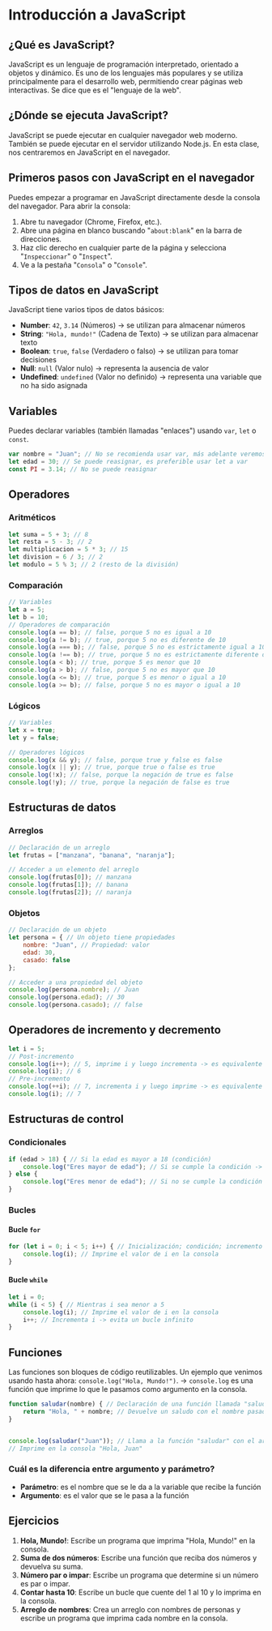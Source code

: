 # Introducción a JavaScript

## ¿Qué es JavaScript?
JavaScript es un lenguaje de programación interpretado, orientado a objetos y dinámico. Es uno de los lenguajes más populares y se utiliza principalmente para el desarrollo web, permitiendo crear páginas web interactivas. Se dice que es el "lenguaje de la web".

## ¿Dónde se ejecuta JavaScript?
JavaScript se puede ejecutar en cualquier navegador web moderno. También se puede ejecutar en el servidor utilizando Node.js. En esta clase, nos centraremos en JavaScript en el navegador.

## Primeros pasos con JavaScript en el navegador
Puedes empezar a programar en JavaScript directamente desde la consola del navegador. Para abrir la consola:
1. Abre tu navegador (Chrome, Firefox, etc.).
2. Abre una página en blanco buscando "`about:blank`" en la barra de direcciones.
3. Haz clic derecho en cualquier parte de la página y selecciona "`Inspeccionar`" o "`Inspect`".
4. Ve a la pestaña "`Consola`" o "`Console`".

## Tipos de datos en JavaScript
JavaScript tiene varios tipos de datos básicos:
- **Number**: `42`, `3.14` (Números) -> se utilizan para almacenar números
- **String**: `"Hola, mundo!"` (Cadena de Texto) -> se utilizan para almacenar texto
- **Boolean**: `true`, `false` (Verdadero o falso) -> se utilizan para tomar decisiones
- **Null**: `null` (Valor nulo) -> representa la ausencia de valor
- **Undefined**: `undefined` (Valor no definido) -> representa una variable que no ha sido asignada

## Variables
Puedes declarar variables (también llamadas "enlaces") usando `var`, `let` o `const`.

```javascript
var nombre = "Juan"; // No se recomienda usar var, más adelante veremos el por qué
let edad = 30; // Se puede reasignar, es preferible usar let a var
const PI = 3.14; // No se puede reasignar
```

## Operadores
### Aritméticos
```javascript
let suma = 5 + 3; // 8
let resta = 5 - 3; // 2
let multiplicacion = 5 * 3; // 15
let division = 6 / 3; // 2
let modulo = 5 % 3; // 2 (resto de la división)
```

### Comparación
```javascript
// Variables
let a = 5;
let b = 10;
// Operadores de comparación
console.log(a == b); // false, porque 5 no es igual a 10
console.log(a != b); // true, porque 5 no es diferente de 10
console.log(a === b); // false, porque 5 no es estrictamente igual a 10
console.log(a !== b); // true, porque 5 no es estrictamente diferente de 10
console.log(a < b); // true, porque 5 es menor que 10
console.log(a > b); // false, porque 5 no es mayor que 10
console.log(a <= b); // true, porque 5 es menor o igual a 10
console.log(a >= b); // false, porque 5 no es mayor o igual a 10
```

### Lógicos
```javascript
// Variables
let x = true;
let y = false;

// Operadores lógicos
console.log(x && y); // false, porque true y false es false
console.log(x || y); // true, porque true o false es true
console.log(!x); // false, porque la negación de true es false
console.log(!y); // true, porque la negación de false es true
```

## Estructuras de datos
### Arreglos
```javascript
// Declaración de un arreglo
let frutas = ["manzana", "banana", "naranja"]; 

// Acceder a un elemento del arreglo
console.log(frutas[0]); // manzana
console.log(frutas[1]); // banana
console.log(frutas[2]); // naranja
```

### Objetos
```javascript
// Declaración de un objeto
let persona = { // Un objeto tiene propiedades
    nombre: "Juan", // Propiedad: valor
    edad: 30,
    casado: false
};

// Acceder a una propiedad del objeto
console.log(persona.nombre); // Juan
console.log(persona.edad); // 30
console.log(persona.casado); // false
```

## Operadores de incremento y decremento
```javascript
let i = 5;
// Post-incremento
console.log(i++); // 5, imprime i y luego incrementa -> es equivalente a i = i + 1
console.log(i); // 6
// Pre-incremento
console.log(++i); // 7, incrementa i y luego imprime -> es equivalente a i = i + 1
console.log(i); // 7
```

## Estructuras de control
### Condicionales
```javascript
if (edad > 18) { // Si la edad es mayor a 18 (condición)
    console.log("Eres mayor de edad"); // Si se cumple la condición -> imprime en la consola "Eres mayor de edad"
} else {
    console.log("Eres menor de edad"); // Si no se cumple la condición -> imprime en la consola "Eres menor de edad"
}
```

### Bucles
#### Bucle `for`
```javascript
for (let i = 0; i < 5; i++) { // Inicialización; condición; incremento
    console.log(i); // Imprime el valor de i en la consola
}
```

#### Bucle `while`
```javascript
let i = 0;
while (i < 5) { // Mientras i sea menor a 5
    console.log(i); // Imprime el valor de i en la consola
    i++; // Incrementa i -> evita un bucle infinito
}
```

## Funciones
Las funciones son bloques de código reutilizables.
Un ejemplo que venimos usando hasta ahora: `console.log("Hola, Mundo!")`. -> `console.log` es una función que imprime lo que le pasamos como argumento en la consola.

```javascript
function saludar(nombre) { // Declaración de una función llamada "saludar" con un parámetro "nombre"
    return "Hola, " + nombre; // Devuelve un saludo con el nombre pasado como argumento
} 


console.log(saludar("Juan")); // Llama a la función "saludar" con el argumento "Juan"
// Imprime en la consola "Hola, Juan"

``` 
### Cuál es la diferencia entre argumento y parámetro?
- **Parámetro**: es el nombre que se le da a la variable que recibe la función
- **Argumento**: es el valor que se le pasa a la función

## Ejercicios
1. **Hola, Mundo!**: Escribe un programa que imprima "Hola, Mundo!" en la consola.
2. **Suma de dos números**: Escribe una función que reciba dos números y devuelva su suma.
3. **Número par o impar**: Escribe un programa que determine si un número es par o impar.
4. **Contar hasta 10**: Escribe un bucle que cuente del 1 al 10 y lo imprima en la consola.
5. **Arreglo de nombres**: Crea un arreglo con nombres de personas y escribe un programa que imprima cada nombre en la consola.